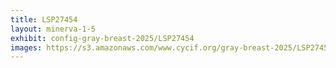 ```yaml
---
title: LSP27454
layout: minerva-1-5
exhibit: config-gray-breast-2025/LSP27454
images: https://s3.amazonaws.com/www.cycif.org/gray-breast-2025/LSP27454
---
```

